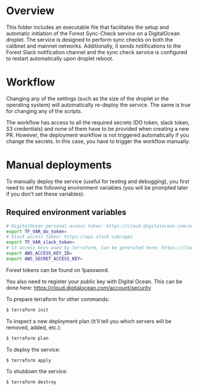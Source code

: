 # Overview

This folder includes an executable file that facilitates the setup and 
automatic initiation of the Forest Sync-Check service on a DigitalOcean droplet. 
The service is designed to perform sync checks on both the calibnet and mainnet networks. 
Additionally, it sends notifications to the Forest Slack notification channel and 
the sync check service is configured to restart automatically upon droplet reboot.

# Workflow

Changing any of the settings (such as the size of the droplet or the operating
system) will automatically re-deploy the service. The same is true for changing
any of the scripts.

The workflow has access to all the required secrets (DO token, slack token, S3
credentials) and none of them have to be provided when creating a new PR.
However, the deployment workflow is not triggered automatically if you change
the secrets. In this case, you have to trigger the workflow manually.

# Manual deployments

To manually deploy the service (useful for testing and debugging), you first
need to set the following environment variables (you will be prompted later if
you don't set these variables):

## Required environment variables

```bash
# DigitalOcean personal access token: https://cloud.digitalocean.com/account/api/tokens
export TF_VAR_do_token=
# Slack access token: https://api.slack.com/apps
export TF_VAR_slack_token=
# S3 access keys used by terraform, Can be generated here: https://cloud.digitalocean.com/account/api/spaces
export AWS_ACCESS_KEY_ID=
export AWS_SECRET_ACCESS_KEY=
```

Forest tokens can be found on 1password.

You also need to register your public key with Digital Ocean. This can be done
here: https://cloud.digitalocean.com/account/security

To prepare terraform for other commands:
```bash
$ terraform init
```

To inspect a new deployment plan (it'll tell you which servers will be removed,
added, etc.):
```bash
$ terraform plan
```

To deploy the service:
```bash
$ terraform apply
```

To shutdown the service:
```bash
$ terraform destroy
```
